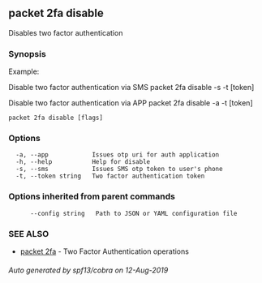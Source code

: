 ## packet 2fa disable

Disables two factor authentication

### Synopsis

Example:

Disable two factor authentication via SMS
packet 2fa disable -s -t [token]

Disable two factor authentication via APP
packet 2fa disable -a -t [token]


```
packet 2fa disable [flags]
```

### Options

```
  -a, --app            Issues otp uri for auth application
  -h, --help           Help for disable
  -s, --sms            Issues SMS otp token to user's phone
  -t, --token string   Two factor authentication token
```

### Options inherited from parent commands

```
      --config string   Path to JSON or YAML configuration file
```

### SEE ALSO

* [packet 2fa](packet_2fa.md)	 - Two Factor Authentication operations

###### Auto generated by spf13/cobra on 12-Aug-2019

